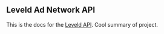 ## Leveld Ad Network API

This is the docs for the [Leveld API](https://github.com/Leveld/LAN-API). Cool summary of project.
